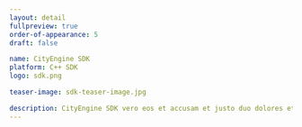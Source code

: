 ```yaml
---
layout: detail
fullpreview: true
order-of-appearance: 5
draft: false

name: CityEngine SDK
platform: C++ SDK
logo: sdk.png

teaser-image: sdk-teaser-image.jpg

description: CityEngine SDK vero eos et accusam et justo duo dolores et ea rebum. Stet clita kasd gubergren, no sea takimata sanctus est Lorem ipsum dolor sit amet.. At vero eos et accusam et justo duo dolores et ea rebum. Stet clita kasd gubergren, no sea takimata sanctus est Lorem ipsum dolor sit amet. Lorem ipsum dolor sit amet, consetetur sadipscing elitr, sed diam nonumy eirmod tempor invidunt ut labore et dolore magna aliquyam erat, sed diam voluptua.
---
```

